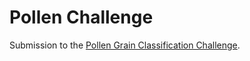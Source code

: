 # Pollen Challenge

Submission to the [Pollen Grain Classification Challenge](https://iplab.dmi.unict.it/pollenclassificationchallenge/).
